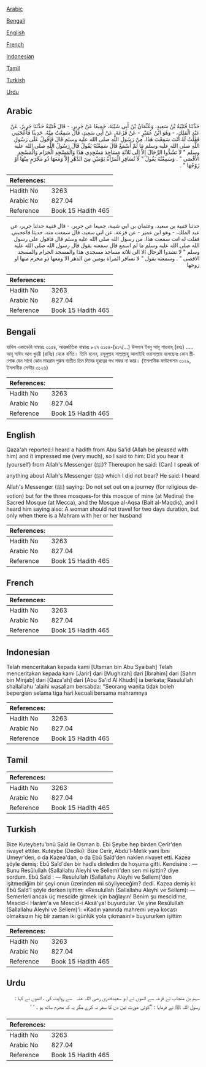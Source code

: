 [Arabic](#arabic)

[Bengali](#bengali)

[English](#english)

[French](#french)

[Indonesian](#indonesian)

[Tamil](#tamil)

[Turkish](#turkish)

[Urdu](#urdu)

## Arabic


<div dir="rtl" lang="ar" style={{fontSize:'larger',backgroundColor:'#f8f9fa',padding:20}}>
حَدَّثَنَا قُتَيْبَةُ بْنُ سَعِيدٍ، وَعُثْمَانُ بْنُ أَبِي شَيْبَةَ، جَمِيعًا عَنْ جَرِيرٍ، - قَالَ قُتَيْبَةُ حَدَّثَنَا جَرِيرٌ، عَنْ عَبْدِ الْمَلِكِ، - وَهُوَ ابْنُ عُمَيْرٍ - عَنْ قَزَعَةَ، عَنْ أَبِي سَعِيدٍ، قَالَ سَمِعْتُ مِنْهُ، حَدِيثًا فَأَعْجَبَنِي فَقُلْتُ لَهُ أَنْتَ سَمِعْتَ هَذَا، مِنْ رَسُولِ اللَّهِ صلى الله عليه وسلم قَالَ فَأَقُولُ عَلَى رَسُولِ اللَّهِ صلى الله عليه وسلم مَا لَمْ أَسْمَعْ قَالَ سَمِعْتُهُ يَقُولُ قَالَ رَسُولُ اللَّهِ صلى الله عليه وسلم ‏"‏ لاَ تَشُدُّوا الرِّحَالَ إِلاَّ إِلَى ثَلاَثَةِ مَسَاجِدَ مَسْجِدِي هَذَا وَالْمَسْجِدِ الْحَرَامِ وَالْمَسْجِدِ الأَقْصَى ‏"‏ ‏.‏ وَسَمِعْتُهُ يَقُولُ ‏"‏ لاَ تُسَافِرِ الْمَرْأَةُ يَوْمَيْنِ مِنَ الدَّهْرِ إِلاَّ وَمَعَهَا ذُو مَحْرَمٍ مِنْهَا أَوْ زَوْجُهَا ‏"‏ ‏.‏
</div>
<div style={{backgroundColor:'#f8f9fa',padding:20, marginBottom: 10}}><table> <thead> <tr> <th>References:</th> <th></th> </tr> </thead> <tbody><tr><td>Hadith No</td><td>3263</td></tr><tr><td>Arabic No</td><td>827.04</td></tr><tr><td>Reference</td><td>Book 15 Hadith 465</td></tr></tbody></table></div>


<div dir="rtl" lang="ar" style={{fontSize:'larger',backgroundColor:'#f8f9fa',padding:20}}>
حدثنا قتيبة بن سعيد، وعثمان بن ابي شيبة، جميعا عن جرير، - قال قتيبة حدثنا جرير، عن عبد الملك، - وهو ابن عمير - عن قزعة، عن ابي سعيد، قال سمعت منه، حديثا فاعجبني فقلت له انت سمعت هذا، من رسول الله صلى الله عليه وسلم قال فاقول على رسول الله صلى الله عليه وسلم ما لم اسمع قال سمعته يقول قال رسول الله صلى الله عليه وسلم " لا تشدوا الرحال الا الى ثلاثة مساجد مسجدي هذا والمسجد الحرام والمسجد الاقصى " . وسمعته يقول " لا تسافر المراة يومين من الدهر الا ومعها ذو محرم منها او زوجها
</div>
<div style={{backgroundColor:'#f8f9fa',padding:20, marginBottom: 10}}><table> <thead> <tr> <th>References:</th> <th></th> </tr> </thead> <tbody><tr><td>Hadith No</td><td>3263</td></tr><tr><td>Arabic No</td><td>827.04</td></tr><tr><td>Reference</td><td>Book 15 Hadith 465</td></tr></tbody></table></div>

## Bengali


<div dir="ltr" lang="bn" style={{fontSize:'larger',backgroundColor:'#f8f9fa',padding:20}}>
হাদিস একাডেমি নাম্বারঃ ৩১৫৪, আন্তর্জাতিক নাম্বারঃ ৮২৭ ৩১৫৪-(৪১৭/...) উসমান ইবনু আবূ শায়বাহ্ (রহঃ) ..... আবূ সাঈদ আল খুদরী (রাযিঃ) থেকে বর্ণিত। তিনি বলেন, রসূলুল্লাহ সাল্লাল্লাহু আলাইহি ওয়াসাল্লাম বলেছেনঃ কোন স্ত্রীলোক যেন সাথে কোন মাহরাম পুরুষ ব্যতীত তিন দিনের দূরত্বের পথ সফর না করে। (ইসলামিক ফাউন্ডেশন ৩১২৯, ইসলামীক সেন্টার ৩১২৬)
</div>
<div style={{backgroundColor:'#f8f9fa',padding:20, marginBottom: 10}}><table> <thead> <tr> <th>References:</th> <th></th> </tr> </thead> <tbody><tr><td>Hadith No</td><td>3263</td></tr><tr><td>Arabic No</td><td>827.04</td></tr><tr><td>Reference</td><td>Book 15 Hadith 465</td></tr></tbody></table></div>

## English


<div dir="ltr" lang="en" style={{fontSize:'larger',backgroundColor:'#f8f9fa',padding:20}}>
Qaza'ah reported:I heard a hadith from Abu Sa'id (Allah be pleased with him) and it impressed me (very much), so I said to him: Did you hear it (yourself) from Allah's Messenger (ﷺ)? Thereupon he said: (Can) I speak of anything about Allah's Messenger (ﷺ) which I did not bear? He said: I heard Allah's Messenger (ﷺ) saying: Do not set out on a journey (for religious devotion) but for the three mosques-for this mosque of mine (at Medina) the Sacred Mosque (at Mecca), and the Mosque al-Aqsa (Bait al-Maqdis), and I heard him saying also: A woman should not travel for two days duration, but only when there is a Mahram with her or her husband
</div>
<div style={{backgroundColor:'#f8f9fa',padding:20, marginBottom: 10}}><table> <thead> <tr> <th>References:</th> <th></th> </tr> </thead> <tbody><tr><td>Hadith No</td><td>3263</td></tr><tr><td>Arabic No</td><td>827.04</td></tr><tr><td>Reference</td><td>Book 15 Hadith 465</td></tr></tbody></table></div>

## French


<div dir="ltr" lang="fr" style={{fontSize:'larger',backgroundColor:'#f8f9fa',padding:20}}>

</div>
<div style={{backgroundColor:'#f8f9fa',padding:20, marginBottom: 10}}><table> <thead> <tr> <th>References:</th> <th></th> </tr> </thead> <tbody><tr><td>Hadith No</td><td>3263</td></tr><tr><td>Arabic No</td><td>827.04</td></tr><tr><td>Reference</td><td>Book 15 Hadith 465</td></tr></tbody></table></div>

## Indonesian


<div dir="ltr" lang="id" style={{fontSize:'larger',backgroundColor:'#f8f9fa',padding:20}}>
Telah menceritakan kepada kami [Utsman bin Abu Syaibah] Telah menceritakan kepada kami [Jarir] dari [Mughirah] dari [Ibrahim] dari [Sahm bin Minjab] dari [Qaza'ah] dari [Abu Sa'id Al Khudri] ia berkata; Rasulullah shallallahu 'alaihi wasallam bersabda: "Seorang wanita tidak boleh bepergian selama tiga hari kecuali bersama mahramnya
</div>
<div style={{backgroundColor:'#f8f9fa',padding:20, marginBottom: 10}}><table> <thead> <tr> <th>References:</th> <th></th> </tr> </thead> <tbody><tr><td>Hadith No</td><td>3263</td></tr><tr><td>Arabic No</td><td>827.04</td></tr><tr><td>Reference</td><td>Book 15 Hadith 465</td></tr></tbody></table></div>

## Tamil


<div dir="ltr" lang="ta" style={{fontSize:'larger',backgroundColor:'#f8f9fa',padding:20}}>

</div>
<div style={{backgroundColor:'#f8f9fa',padding:20, marginBottom: 10}}><table> <thead> <tr> <th>References:</th> <th></th> </tr> </thead> <tbody><tr><td>Hadith No</td><td>3263</td></tr><tr><td>Arabic No</td><td>827.04</td></tr><tr><td>Reference</td><td>Book 15 Hadith 465</td></tr></tbody></table></div>

## Turkish


<div dir="ltr" lang="tr" style={{fontSize:'larger',backgroundColor:'#f8f9fa',padding:20}}>
Bize Kuteybetu'bnü Saîd ile Osman b. Ebi Şeybe hep birden Cerîr'den rivayet ettiler. Kuteybe (Dediki): Bize Cerîr, Abdü'l-Melik yani İbni Umeyr'den, o da Kazea'dan, o da Ebû Saîd'den naklen rivayet etti. Kazea şöyle demiş: Ebû Saîd'den bir hadîs dinledim de hoşuma gitti. Kendisine : — Bunu Resûlullah (Sallallahu Aleyhi ve Sellem)'den sen mi işittin? diye sordum. Ebû Saîd : — Resulullah (Sallallahu Aleyhi ve Sellem)'den işitmediğim bir şeyi onun üzerinden mi söyliyeceğim? dedi. Kazea demiş ki: Ebû Saîd'î şöyle derken işittim: «Resulullah (Sallallahu Aleyhi ve Sellem): — Semerleri ancak üç mescide gitmek için bağlayın! Benim şu mescidime, Mescid-i Harâm'a ve Mescid-i Aksâ'ya! buyurdular. Ve yine Resûlullah (Sallallahu Aleyhi ve Sellem)'i: «Kadın yanında mahremi veya kocası olmaksızın hiç bîr zaman iki günlük yola çıkmasın!» buyururken işittim
</div>
<div style={{backgroundColor:'#f8f9fa',padding:20, marginBottom: 10}}><table> <thead> <tr> <th>References:</th> <th></th> </tr> </thead> <tbody><tr><td>Hadith No</td><td>3263</td></tr><tr><td>Arabic No</td><td>827.04</td></tr><tr><td>Reference</td><td>Book 15 Hadith 465</td></tr></tbody></table></div>

## Urdu


<div dir="rtl" lang="ur" style={{fontSize:'larger',backgroundColor:'#f8f9fa',padding:20}}>
سہم بن منجاب نے قزعہ سے انھوں نے ابو سعیدخدری ‌رضی ‌اللہ ‌عنہ ‌ ‌ سے روایت کی ، انھوں نے کہا : رسول اللہ ﷺ نے فرمایا : ’’کوئی عورت تین دن کا سفر نہ کرے مگر یہ کہ محرم ساتھ ہو ۔ ‘ ‘
</div>
<div style={{backgroundColor:'#f8f9fa',padding:20, marginBottom: 10}}><table> <thead> <tr> <th>References:</th> <th></th> </tr> </thead> <tbody><tr><td>Hadith No</td><td>3263</td></tr><tr><td>Arabic No</td><td>827.04</td></tr><tr><td>Reference</td><td>Book 15 Hadith 465</td></tr></tbody></table></div>